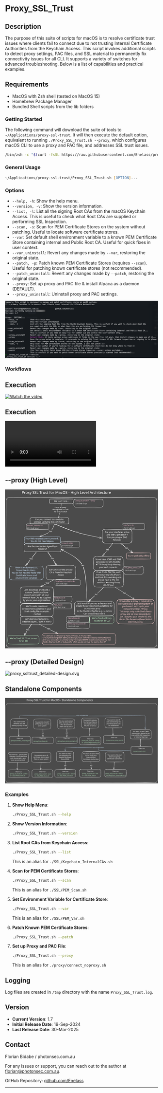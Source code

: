 # Proxy_SSL_Trust

## Description

The purpose of this suite of scripts for macOS is to resolve certificate trust issues where clients fail to connect due to not trusting Internal Certificate Authorities from the Keychain Access. This script invokes additional scripts to detect proxy settings, PAC files, and SSL material to permanently fix connectivity issues for all CLI. It supports a variety of switches for advanced troubleshooting. Below is a list of capabilities and practical examples.

## Requirements
- MacOS with Zsh shell (tested on MacOS 15)
- Homebrew Package Manager
- Bundled Shell scripts from the lib folders

### Getting Started
The following command will download the suite of tools to `~/Applications/proxy-ssl-trust`. It will then execute the default option, equivalent to running `./Proxy_SSL_Trust.sh --proxy`, which configures macOS CLI to use a proxy and PAC file, and addresses SSL trust issues.

```zsh
/bin/zsh -c "$(curl -fsSL https://raw.githubusercontent.com/Enelass/proxy-ssl-trust/refs/heads/main/lib/download_run_me.sh)"
```

### General Usage

```zsh
~/Applications/proxy-ssl-trust/Proxy_SSL_Trust.sh [OPTION]...
```

### Options

- `--help, -h`: Show the help menu.
- `--version, -v`: Show the version information.
- `--list, -l`: List all the signing Root CAs from the macOS Keychain Access. This is useful to check what Root CAs are supplied or performing SSL Inspection.
- `--scan, -s`: Scan for PEM Certificate Stores on the system without patching. Useful to locate software certificate stores.
- `--var`: Set default shell environment variable to a known PEM Certificate Store containing internal and Public Root CA. Useful for quick fixes in user context.
- `--var_uninstall`: Revert any changes made by `--var`, restoring the original state.
- `--patch, -p`: Patch known PEM Certificate Stores (requires `--scan`). Useful for patching known certificate stores (not recommended).
- `--patch_uninstall`: Revert any changes made by `--patch`, restoring the original state.
- `--proxy`: Set up proxy and PAC file & install Alpaca as a daemon (DEFAULT).
- `--proxy_uninstall`: Uninstall proxy and PAC settings.

![proxy_ssl_trust.png](assets/proxy_ssl_trust.png)

### Workflows

## Execution
[![Watch the video](https://img.youtube.com/vi/sAhBpycDMLI/0.jpg)](https://www.youtube.com/watch?v=sAhBpycDMLI)

## Execution
![proxy_ssl_trust.m4v](assets/proxy_ssl_trust.m4v)

## --proxy (High Level)
![proxy_ssltrust_high-level.svg](assets/proxy_ssltrust_high-level.svg)

## --proxy (Detailed Design)
![proxy_ssltrust_detailed-design.svg](assets/proxy_ssltrust_detailed-design.svg)

## Standalone Components 
![proxy_ssltrust_standalone-components.svg](assets/proxy_ssltrust_standalone-components.svg)

### Examples

1. **Show Help Menu**:
    ```zsh
    ./Proxy_SSL_Trust.sh --help
    ```

2. **Show Version Information**:
    ```zsh
    ./Proxy_SSL_Trust.sh --version
    ```

3. **List Root CAs from Keychain Access**:
    ```zsh
    ./Proxy_SSL_Trust.sh --list
    ```
    This is an alias for `./SSL/Keychain_InternalCAs.sh`

4. **Scan for PEM Certificate Stores**:
    ```zsh
    ./Proxy_SSL_Trust.sh --scan
    ```
    This is an alias for `./SSL/PEM_Scan.sh`

5. **Set Environment Variable for Certificate Store**:
    ```zsh
    ./Proxy_SSL_Trust.sh --var
    ```
    This is an alias for `./SSL/PEM_Var.sh`

6. **Patch Known PEM Certificate Stores**:
    ```zsh
    ./Proxy_SSL_Trust.sh --patch
    ```

7. **Set up Proxy and PAC File**:
    ```zsh
    ./Proxy_SSL_Trust.sh --proxy
    ```
    This is an alias for `./proxy/connect_noproxy.sh`

## Logging

Log files are created in `/tmp` directory with the name `Proxy_SSL_Trust.log`.

## Version

- **Current Version**: 1.7
- **Initial Release Date**: 19-Sep-2024
- **Last Release Date**: 30-Mar-2025

## Contact

Florian Bidabe  /  photonsec.com.au

For any issues or support, you can reach out to the author at florian@photonsec.com.au.

GitHub Repository: [github.com/Enelass](https://github.com/Enelass)

---
